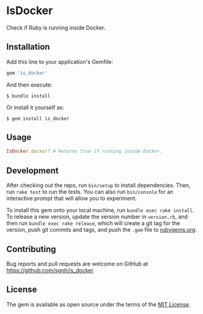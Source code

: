 # IsDocker

Check if Ruby is running inside Docker.

## Installation

Add this line to your application's Gemfile:

```ruby
gem 'is_docker'
```

And then execute:

    $ bundle install

Or install it yourself as:

    $ gem install is_docker

## Usage

```ruby
IsDocker.docker? # Returns true if running inside Docker.
```

## Development

After checking out the repo, run `bin/setup` to install dependencies. Then, run `rake test` to run the tests. You can also run `bin/console` for an interactive prompt that will allow you to experiment.

To install this gem onto your local machine, run `bundle exec rake install`. To release a new version, update the version number in `version.rb`, and then run `bundle exec rake release`, which will create a git tag for the version, push git commits and tags, and push the `.gem` file to [rubygems.org](https://rubygems.org).

## Contributing

Bug reports and pull requests are welcome on GitHub at https://github.com/sgnh/is_docker.


## License

The gem is available as open source under the terms of the [MIT License](https://opensource.org/licenses/MIT).
